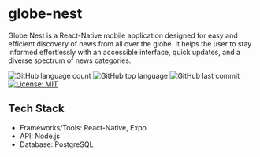 # globe-nest
Globe Nest is a React-Native mobile application designed for easy and efficient discovery of news from all over the globe. It helps the user to stay informed effortlessly with an accessible interface, quick updates, and a diverse spectrum of news categories. 

![GitHub language count](https://img.shields.io/github/languages/count/m0rningdawning/globe-nest)
![GitHub top language](https://img.shields.io/github/languages/top/m0rningdawning/globe-nest) 
![GitHub last commit](https://img.shields.io/github/last-commit/m0rningdawning/globe-nest)
[![License: MIT](https://img.shields.io/badge/License-MIT-green.svg)](https://opensource.org/licenses/MIT)

## Tech Stack
- Frameworks/Tools: React-Native, Expo
- API: Node.js
- Database: PostgreSQL
